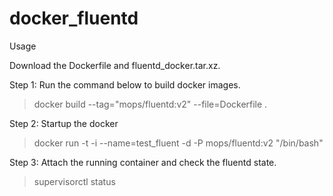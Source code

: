 # docker_fluentd
Usage

Download the Dockerfile and fluentd_docker.tar.xz.


Step 1: Run the command below to build docker images.
> docker build --tag="mops/fluentd:v2" --file=Dockerfile .

Step 2: Startup the docker
> docker run -t -i --name=test_fluent -d -P mops/fluentd:v2 "/bin/bash"

Step 3: Attach the running container and check the fluentd state.
> supervisorctl status
